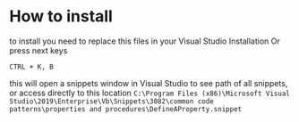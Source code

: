 # How to install

to install you need to replace this files in your Visual Studio Installation Or press next keys

`CTRL + K, B`

this will open a snippets window in Visual Studio to see path of all snippets, or access directly to this location `C:\Program Files (x86)\Microsoft Visual Studio\2019\Enterprise\Vb\Snippets\3082\common code patterns\properties and procedures\DefineAProperty.snippet`
